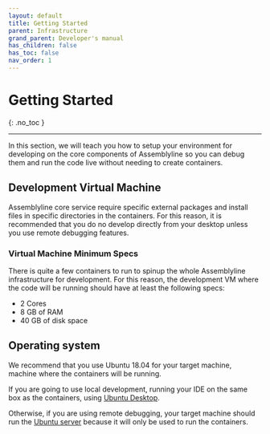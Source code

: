 ```yaml
---
layout: default
title: Getting Started
parent: Infrastructure
grand_parent: Developer's manual
has_children: false
has_toc: false
nav_order: 1
---
```


# Getting Started
{: .no_toc }

---

In this section, we will teach you how to setup your environment for developing on the core components of Assemblyline so you can debug them and run the code live without needing to create containers.

## Development Virtual Machine

Assemblyline core service require specific external packages and install files in specific directories in the containers. For this reason, it is recommended that you do no develop directly from your desktop unless you use remote debugging features. 

### Virtual Machine Minimum Specs

There is quite a few containers to run to spinup the whole Assemblyline infrastructure for development. For this reason, the development VM where the code will be running should have at least the following specs:

 - 2 Cores
 - 8 GB of RAM
 - 40 GB of disk space

## Operating system 

We recommend that you use Ubuntu 18.04 for your target machine, machine where the containers will be running. 

If you are going to use local development, running your IDE on the same box as the containers, using [Ubuntu Desktop](http://releases.ubuntu.com/18.04.4/ubuntu-18.04.4-desktop-amd64.iso).

Otherwise, if you are using remote debugging, your target machine should run the [Ubuntu server](http://releases.ubuntu.com/18.04.4/ubuntu-18.04.4-live-server-amd64.iso) because it will only be used to run the containers.
